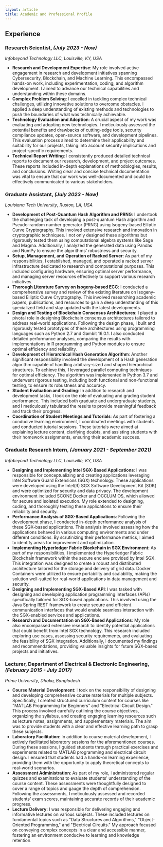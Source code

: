```yaml
---
layout: article
title: Academic and Professional Profile
---
```

## Experience
### **Research Scientist**, *(July 2023 - Now)*

*Infobeyond Technology LLC*, *Louisville, KY, USA*
- **Research and Development Expertise**: My role involved active engagement in research and development initiatives spanning Cybersecurity, Blockchain, and Machine Learning. This encompassed hands-on work, including experimentation, coding, and algorithm development. I aimed to advance our technical capabilities and understanding within these domains.
- **Complex Problem Solving**: I excelled in tackling complex technical challenges, utilizing innovative solutions to overcome obstacles. I applied a deep understanding of existing methods and technologies to push the boundaries of what was technically achievable.
- **Technology Evaluation and Adoption**: A crucial aspect of my work was evaluating and adopting new technologies. I meticulously assessed the potential benefits and drawbacks of cutting-edge tools, security compliance updates, open-source software, and development pipelines. This evaluation process aimed to determine their applicability and suitability for our projects, taking into account security implications and project-specific requirements.
- **Technical Report Writing**: I consistently produced detailed technical reports to document our research, development, and project outcomes. These reports included in-depth explanations of methodologies, results, and conclusions. Writing clear and concise technical documentation was vital to ensure that our work was well-documented and could be effectively communicated to various stakeholders.

### **Graduate Assistant**, *(July 2023 - Now)*

*Louisiana Tech University*, *Ruston, LA, USA*
- **Development of Post-Quantum Hash Algorithm and PRNG**: I undertook the challenging task of developing a post-quantum Hash algorithm and Pseudo-random number generator (PRNG) using Isogeny-based Elliptic Curve Cryptography. This involved extensive research and innovation in cryptographic techniques. I not only designed these algorithms but rigorously tested them using computational algebra systems like Sage and Magma. Additionally, I analyzed the generated data using Pandas and NumPy to ensure the algorithms' robustness and security.
- **Setup, Management, and Operation of Racked Server**: As part of my responsibilities, I established, managed, and operated a racked server infrastructure dedicated to research and computational purposes. This included configuring hardware, ensuring optimal server performance, and managing server resources effectively to support various research initiatives.
- **Thorough Literature Survey on Isogeny-based ECC**: I conducted a comprehensive survey and review of the existing literature on Isogeny-based Elliptic Curve Cryptography. This involved researching academic papers, publications, and resources to gain a deep understanding of this specialized field and stay updated with the latest developments.
- **Design and Testing of Blockchain Consensus Architectures**: I played a pivotal role in designing Blockchain consensus architectures tailored to address real-world applications. Following the design phase, I built and rigorously tested prototypes of these architectures using programming languages such as Python 2.7 and Gambit 16.0.1. I also conducted detailed performance analyses, comparing the results with implementations in R programming and Python modules to ensure optimal efficiency and reliability.
 - **Development of Hierarchical Hash Generation Algorithm**: Another significant responsibility involved the development of a Hash generation algorithm capable of handling arbitrary-sized and shaped hierarchical structures. To achieve this, I leveraged parallel computing techniques for optimal efficiency. The algorithm was implemented in Python 3.7 and underwent rigorous testing, including both functional and non-functional testing, to ensure its robustness and accuracy.
- **Student Evaluation and Grading**: In addition to research and development tasks, I took on the role of evaluating and grading student performance. This included both graduate and undergraduate students, and I meticulously tabulated the results to provide meaningful feedback and track their progress.
- **Coordination of Student Meetings and Tutorials**: As part of fostering a conducive learning environment, I coordinated meetings with students and conducted tutorial sessions. These tutorials were aimed at explaining lecture content, clarifying doubts, and assisting students with their homework assignments, ensuring their academic success.

### **Graduate Research Intern**, *(January 2021 - September 2021)*

*Infobeyond Technology LLC*, *Louisville, KY, USA* 
- **Designing and Implementing Intel SGX-Based Applications**: I was responsible for conceptualizing and creating applications leveraging Intel Software Guard Extensions (SGX) technology. These applications were developed using the Intel(R) SGX Software Development Kit (SDK) and were optimized for security and data privacy. The development environment included SCONE Docker and OCCLUM OS, which allowed for secure and isolated execution. My role extended to designing, coding, and thoroughly testing these applications to ensure their reliability and security.
- **Performance Analysis of SGX-Based Applications**: Following the development phase, I conducted in-depth performance analysis of these SGX-based applications. This analysis involved assessing how the applications behaved in various computing environments and under different conditions. By scrutinizing their performance metrics, I aimed to identify areas for improvement and optimization.
- **Implementing Hyperledger Fabric Blockchain in SGX Environment**: As part of my responsibilities, I implemented the Hyperledger Fabric Blockchain framework within the secure enclave provided by Intel SGX. This integration was designed to create a robust and distributed architecture tailored for the storage and delivery of grid data. Docker Containers were utilized to ensure portability and scalability, making the solution well-suited for real-world applications in data management and security.
- **Designing and Implementing SGX-Based API**: I was tasked with designing and developing application programming interfaces (APIs) specifically tailored for SGX-based applications. This involved using the Java Spring REST framework to create secure and efficient communication interfaces that would enable seamless interaction with the SGX-enabled services and applications.
- **Research and Documentation on SGX-Based Applications**: My role also encompassed extensive research to identify potential applications that could benefit from Intel SGX technology. This research included exploring use cases, assessing security requirements, and evaluating the feasibility of SGX integration. Additionally, I documented my findings and recommendations, providing valuable insights for future SGX-based projects and initiatives.

### **Lecturer, Department of Electrical & Electronic Engineering**, *(February 2015 - July 2017)*

*Prime University*, *Dhaka, Bangladesh*
- **Course Material Development**: I took on the responsibility of designing and developing comprehensive course materials for multiple subjects. Specifically, I created structured curriculum content for courses like "MATLAB Programming for Beginners" and "Electrical Circuit Design." This process involved carefully outlining the course objectives, organizing the syllabus, and creating engaging learning resources such as lecture notes, assignments, and supplementary materials. The aim was to provide students with a clear and effective learning path to grasp these subjects.
- **Laboratory Facilitation**: In addition to course material development, I actively facilitated laboratory sessions for the aforementioned courses. During these sessions, I guided students through practical exercises and experiments related to MATLAB programming and electrical circuit design. I ensured that students had a hands-on learning experience, providing them with the opportunity to apply theoretical concepts to real-world scenarios.
- **Assessment Administration**: As part of my role, I administered regular quizzes and examinations to evaluate students' understanding of the course content. These assessments were thoughtfully designed to cover a range of topics and gauge the depth of comprehension. Following the assessments, I meticulously assessed and recorded students' exam scores, maintaining accurate records of their academic progress.
- **Lecture Delivery**: I was responsible for delivering engaging and informative lectures on various subjects. These included lectures on fundamental topics such as "Data Structures and Algorithms," "Object-Oriented Programming," and "Electrical Circuits." My approach focused on conveying complex concepts in a clear and accessible manner, fostering an environment conducive to learning and knowledge retention.
